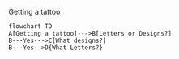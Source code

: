 Getting a tattoo

```mermaid
flowchart TD
A[Getting a tattoo]--->B[Letters or Designs?]
B---Yes--->C[What designs?]
B---Yes-->D{What Letters?}
